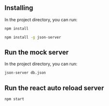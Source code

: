 ## Installing

In the project directory, you can run:

```bash
npm install
```

```bash
npm install -g json-server
```

## Run the mock server

In the project directory, you can run:

```bash
json-server db.json
```

## Run the react auto reload server

```bash
npm start
```
